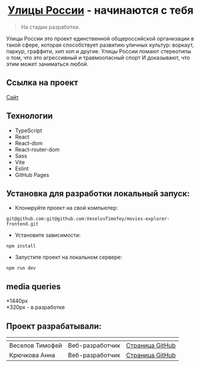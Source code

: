<div align="center">
    <h1><a href="https://streetrussia.ru/">Улицы России</a> - начинаются с тебя</h1>
</div>

> На стадии разработки.

Улицы России это проект единственной общероссийской организации в такой сфере, которая способствует
развитию уличных культур: воркаут, паркур, граффити, хип хоп и другие.
Улицы России ломают стереотипы о том, что это агрессивный и травмоопасный спорт
И доказывают, что этим может заниматься любой.

## Ссылка на проект
[Сайт](https://veselovtimofey.github.io/russian-streets-frontend/)

## Технологии
- TypeScript
- React
- React-dom
- React-router-dom
- Sass
- Vite
- Eslint
- GitHub Pages

## Установка для разработки локальный запуск:

- Клонируйте проект на свой компьютер:
```
git@github.com:git@github.com:VeselovTimofey/movies-explorer-frontend.git
```

- Установите зависимости:
```
npm install
```

- Запустите проект на локальном сервере:
```
npm run dev
```

## media queries
 *1440px \
 *320px - в разработке


## Проект разрабатывали:

| <!-- --> | <!-- -->      | <!-- -->    |
|----------|---------------|-------------|
| Веселов Тимофей | Веб-разработчик | [Cтраница GitHub](https://github.com/VeselovTimofey) |
| Крючкова Анна | Веб-разработчик | [Cтраница GitHub](https://github.com/Zdthns) |
